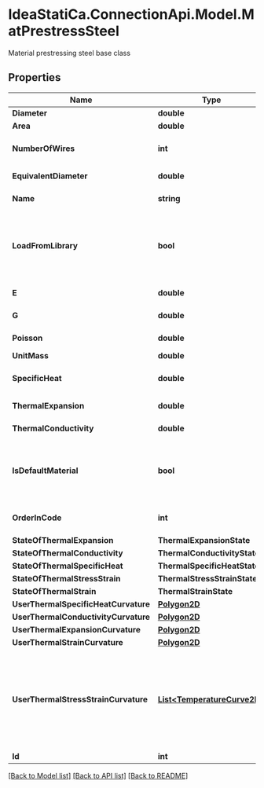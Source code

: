 # IdeaStatiCa.ConnectionApi.Model.MatPrestressSteel
Material prestressing steel base class

## Properties

Name | Type | Description | Notes
------------ | ------------- | ------------- | -------------
**Diameter** | **double** | Diameter | [optional] 
**Area** | **double** | Area | [optional] 
**NumberOfWires** | **int** | number of wires in strand | [optional] 
**EquivalentDiameter** | **double** | Equivalent diameter | [optional] 
**Name** | **string** | Name of material | [optional] 
**LoadFromLibrary** | **bool** | Load from library - try override properties from library find material by name | [optional] 
**E** | **double** | Young&#39;s modulus | [optional] 
**G** | **double** | Shear modulus | [optional] 
**Poisson** | **double** | Poisson&#39;s ratio | [optional] 
**UnitMass** | **double** | Unit weight | [optional] 
**SpecificHeat** | **double** | Specific heat capacity | [optional] 
**ThermalExpansion** | **double** | Thermal expansion | [optional] 
**ThermalConductivity** | **double** | Thermal conductivity | [optional] 
**IsDefaultMaterial** | **bool** | True if material is default material from the code | [optional] 
**OrderInCode** | **int** | Order of this material in the code | [optional] 
**StateOfThermalExpansion** | **ThermalExpansionState** |  | [optional] 
**StateOfThermalConductivity** | **ThermalConductivityState** |  | [optional] 
**StateOfThermalSpecificHeat** | **ThermalSpecificHeatState** |  | [optional] 
**StateOfThermalStressStrain** | **ThermalStressStrainState** |  | [optional] 
**StateOfThermalStrain** | **ThermalStrainState** |  | [optional] 
**UserThermalSpecificHeatCurvature** | [**Polygon2D**](Polygon2D.md) |  | [optional] 
**UserThermalConductivityCurvature** | [**Polygon2D**](Polygon2D.md) |  | [optional] 
**UserThermalExpansionCurvature** | [**Polygon2D**](Polygon2D.md) |  | [optional] 
**UserThermalStrainCurvature** | [**Polygon2D**](Polygon2D.md) |  | [optional] 
**UserThermalStressStrainCurvature** | [**List&lt;TemperatureCurve2D&gt;**](TemperatureCurve2D.md) | User-defined curvature for thermal stress,strain { Temperature &#x3D; Θ[K], {x &#x3D; ε[-], y &#x3D; σ[Pa]}} | [optional] 
**Id** | **int** | Element Id | [optional] 

[[Back to Model list]](../README.md#documentation-for-models) [[Back to API list]](../README.md#documentation-for-api-endpoints) [[Back to README]](../README.md)

